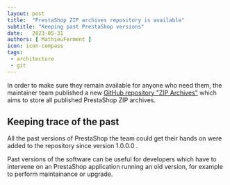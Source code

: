 ```yaml
---
layout: post
title:  "PrestaShop ZIP archives repository is available"
subtitle: "Keeping past PrestaShop versions"
date:   2023-05-31
authors: [ MathieuFerment ]
icon: icon-compass
tags:
 - architecture
 - git
---
```


In order to make sure they remain available for anyone who need them, the maintainer team published a new [GitHub repository "ZIP Archives"](https://github.com/PrestaShop/zip-archives) which aims to store all published PrestaShop ZIP archives.

## Keeping trace of the past

All the past versions of PrestaShop the team could get their hands on were added to the repository since version 1.0.0.0 .

Past versions of the software can be useful for developers which have to intervene on an PrestaShop application running an old version, for example to perform maintainance or upgrade.
